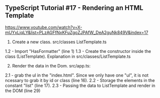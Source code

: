 ## TypeScript Tutorial #17 - Rendering an HTML Template

https://www.youtube.com/watch?v=X-mUYxLjqLY&list=PLzAGFfNxKFuZgoZJPAfW_DeA2guNk849V&index=17

1. Create a new class. src/classes
   ListTemplate.ts

1.2 - Import "HasFormatter" (line 1)
1.3 - Create the constructor inside the class (ListTemplate). Explanation in src/classes/ListTemplate.ts

2. Render the data in the Dom. src/app.ts:

2.1 - grab the ul in the "index.html". Since we only have one "ul", it is not ncessary to grab it by id or class (line 16).
2.2 - Storage the elements in the constant "list" (line 17).
2.3 - Passing the data to ListTemplate and render in the DOM (line 29)
